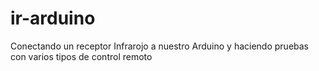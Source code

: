 # ir-arduino
Conectando un receptor Infrarojo a nuestro Arduino y haciendo pruebas con varios tipos de control remoto
